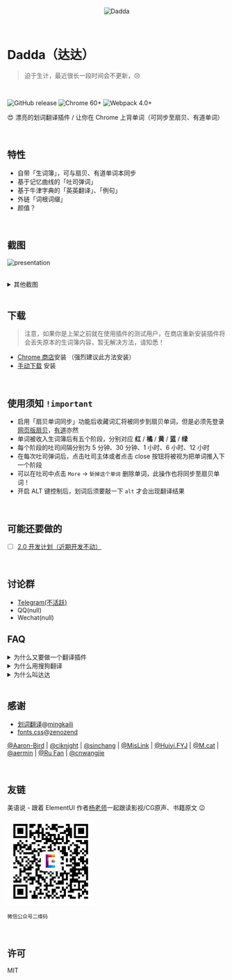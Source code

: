 <br>
<p align="center">
  <img width="140px" src="https://cdn.rawgit.com/waynecz/translate-and-remember-it-crx/492375e0/src/logo.png" alt="Dadda" />
</p>
<br>

# Dadda（达达）

> 迫于生计，最近很长一段时间会不更新，😢

<br>


![GitHub release](https://img.shields.io/badge/release-v1.1.20-orange.svg?style=for-the-badge)
![Chrome 60+](https://img.shields.io/badge/chrome-60%2B-blue.svg?style=for-the-badge)
![Webpack 4.0+](https://img.shields.io/badge/webpack-4-brightgreen.svg?style=for-the-badge)

😍 漂亮的划词翻译插件 / 让你在 Chrome 上背单词（可同步至扇贝、有道单词）

<br>

## 特性

- 自带「生词簿」，可与扇贝、有道单词本同步
- 基于记忆曲线的「吐司弹词」
- 基于牛津字典的「英英翻译」、「例句」
- 外链「词根词缀」
- 颜值？

<br>

## 截图

![presentation](https://raw.githack.com/waynecz/dadda-translate-crx/master/src/assets/presentation.gif)

<br>

<details><summary>其他截图</summary><br>
<img width="100%" src="https://raw.githack.com/waynecz/dadda-translate-crx/master/src/assets/vocabulary.jpg" alt="生词簿" />
<br>
<img width="100%" src="https://raw.githack.com/waynecz/dadda-translate-crx/master/src/assets/toast.jpg" alt="吐司" />
<br>
</details>

<br>

## 下载

> 注意，如果你是上架之前就在使用插件的测试用户，在商店重新安装插件将会丢失原本的生词簿内容，暂无解决方法，请知悉！

- [Chrome 商店](https://chrome.google.com/webstore/detail/%E8%BE%BE%E8%BE%BE%E5%88%92%E8%AF%8D%E7%BF%BB%E8%AF%91/cajhcjfcodjoalmhjekljnfkgjlkeajl)安装 （强烈建议此方法安装）
- [手动下载](https://github.com/waynecz/dadda-translate-crx/releases) 安装

<br>

## 使用须知 `!important`

- 启用「扇贝单词同步」功能后收藏词汇将被同步到扇贝单词，但是必须先登录 [网页版扇贝](https://www.shanbay.com/web/account/login)，[有道](http://account.youdao.com/login?service=dict&back_url=http://dict.youdao.com/wordbook/wordlist%3Fkeyfrom%3Dnull)亦然
- 单词被收入生词簿后有五个阶段，分别对应 <b color="red">红</b> / <b color="orange">橘</b> / <b color="yellow">黄</b> / <b color="blue">蓝</b> / <b color="limegreen">绿</b>
- 每个阶段的吐司间隔分别为 5 分钟、30 分钟、1 小时、6 小时、12 小时
- 在每次吐司弹词后，点击吐司主体或者点击 close 按钮将被视为把单词推入下一个阶段
- 可以在吐司中点击 `More` -> `斩掉这个单词` 删除单词，此操作也将同步至扇贝单词！
- 开启 ALT 键控制后，划词后须要敲一下 `alt` 才会出现翻译结果

<br>

## 可能还要做的

- [ ] [2.0 开发计划（近期开发不动）](https://github.com/waynecz/dadda-translate-crx/issues/94)

<br>

## 讨论群
+ [Telegram(不活跃)](https://t.me/joinchat/HZtwHQyv_GqSKmyXr_7reA)
+ QQ(null)
+ Wechat(null)

## FAQ

<details><summary>为什么又要做一个翻译插件</summary><br>
最近在学英语，发现在网页上阅读英语文章时看到生词光翻译个中文总是远远达不到学会这个单词的目的，经常第二次看到就忘了，第一是缺少英英翻译，第二是缺少主动回溯的手段（生词本），查看了下市面上的插件，并没有特别适合自己的，所以就做了这个插件
<br>
<br>
</details>

<details><summary>为什么用搜狗翻译</summary><br>
针对长句翻译，搜狗还是有点东西的，可以看 V友的讨论 <a href="https://www.v2ex.com/t/430327">各位，我觉得搜狗翻译成精了</a>
<br>
<br>
</details>

<details><summary>为什么叫达达</summary><br>
达达是我主子，血统纯正的 <a href="https://baike.baidu.com/item/%E7%8B%B8%E8%8A%B1%E7%8C%AB/987844?fromtitle=%E4%B8%AD%E5%9B%BD%E7%8B%B8%E8%8A%B1%E7%8C%AB&fromid=4535437" target="_blank">Chines Li Hua</a>，放张照片，凡人们
<br>
<img width="100%" src="https://raw.githack.com/waynecz/dadda-translate-crx/master/src/assets/dadda.jpg" alt="Dadda" />
<br>
</details>

<br>

## 感谢

- [划词翻译](https://github.com/Selection-Translator/crx-selection-translate)@[mingkaili](https://github.com/lmk123)
- [fonts.css](https://github.com/zenozeng/fonts.css)@[zenozend](https://github.com/zenozeng) 

[@Aaron-Bird](https://github.com/Aaron-Bird) 
|
[@ciknight](https://github.com/ciknight) 
|
[@sinchang](https://github.com/sinchang)
|
[@MisLink](https://github.com/MisLink) 
|
[@Huiyi.FYJ](https://github.com/huiyifyj) 
| 
[@M.cat](https://github.com/Colory) 
| 
[@aermin](https://github.com/aermin) 
| 
[@Ru Fan](https://github.com/ru1996) 
|
[@cnwangjie](https://github.com/cnwangjie)  


<br>

## 友链

美语说 - 跟着 ElementUI 作者[杨老师](https://github.com/Leopoldthecoder)一起跟读影视/CG原声、书籍原文 😉

<img width="200" src="./src/assets/meiyushuo.jpg" alt="美语说" />

<small>微信公众号二维码</small>

<br>

## 许可

MIT
